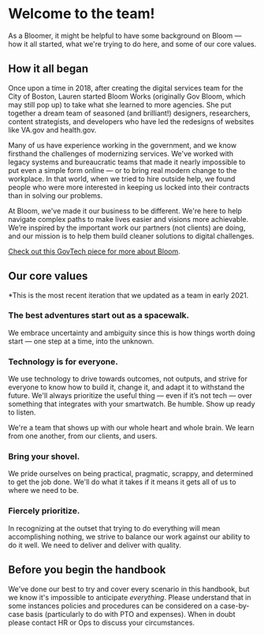 # Welcome to the team!

As a Bloomer, it might be helpful to have some background on Bloom — how it all started, what we're trying to do here, and some of our core values.

## How it all began

Once upon a time in 2018, after creating the digital services team for the City of Boston, Lauren started Bloom Works (originally Gov Bloom, which may still pop up) to take what she learned to more agencies. She put together a dream team of seasoned (and brilliant!) designers, researchers, content strategists, and developers who have led the redesigns of websites like VA.gov and health.gov.

Many of us have experience working in the government, and we know firsthand the challenges of modernizing services. We've worked with legacy systems and bureaucratic teams that made it nearly impossible to put even a simple form online — or to bring real modern change to the workplace. In that world, when we tried to hire outside help, we found people who were more interested in keeping us locked into their contracts than in solving our problems.

At Bloom, we've made it our business to be different. We're here to help navigate complex paths to make lives easier and visions more achievable. We’re inspired by the important work our partners (not clients) are doing, and our mission is to help them build cleaner solutions to digital challenges.

[Check out this GovTech piece for more about Bloom](https://www.govtech.com/biz/Bloom-Assembles-Digital-Government-Alumni-for-Consulting.html).

## Our core values

*This is the most recent iteration that we updated as a team in early 2021.

### The best adventures start out as a spacewalk.

We embrace uncertainty and ambiguity since this is how things worth doing start — one step at a time, into the unknown.

### Technology is for everyone.

We use technology to drive towards outcomes, not outputs, and strive for everyone to know how to build it, change it, and adapt it to withstand the future. We'll always prioritize the useful thing — even if it’s not tech — over something that integrates with your smartwatch.
Be humble. Show up ready to listen.

We're a team that shows up with our whole heart and whole brain. We learn from one another, from our clients, and users.

### Bring your shovel.

We pride ourselves on being practical, pragmatic, scrappy, and determined to get the job done. We'll do what it takes if it means it gets all of us to where we need to be.

### Fiercely prioritize.

In recognizing at the outset that trying to do everything will mean accomplishing nothing, we strive to balance our work against our ability to do it well. We need to deliver and deliver with quality.

## Before you begin the handbook ##

We've done our best to try and cover every scenario in this handbook, but we know it's impossible to anticipate *everything*. Please understand that in some instances policies and procedures can be considered on a case-by-case basis (particularly to do with PTO and expenses). When in doubt please contact HR or Ops to discuss your circumstances. 
